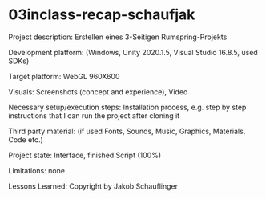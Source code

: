 # 03inclass-recap-schaufjak

Project description:
Erstellen eines 3-Seitigen Rumspring-Projekts

Development platform:
(Windows, Unity 2020.1.5, Visual Studio 16.8.5, used SDKs)

Target platform:
WebGL 960X600

Visuals:
Screenshots (concept and experience), Video

Necessary setup/execution steps:
Installation process, e.g. step by step instructions that I can run the project after cloning it

Third party material:
(if used Fonts, Sounds, Music, Graphics, Materials, Code etc.)

Project state:
Interface, finished Script (100%)

Limitations:
none

Lessons Learned:
Copyright by Jakob Schauflinger 